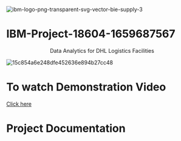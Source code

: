 ![ibm-logo-png-transparent-svg-vector-bie-supply-3](https://user-images.githubusercontent.com/111346716/202917125-c69c9766-a48e-426b-bbd4-9fcac54b8219.png)

# IBM-Project-18604-1659687567
<p align = "center">Data Analytics for DHL Logistics Facilities <P>

![15c854a6e248dfe452636e894b27cc48](https://user-images.githubusercontent.com/111346716/202916393-26d3e138-bf4d-4ed1-a588-05109f035d79.gif )
# To watch Demonstration Video
[Click here](https://github.com/IBM-EPBL/IBM-Project-18604-1659687567/blob/main/Final%20Deliverables/Demonstration%20Video/IBM%20PROJECT.mp4)

# Project Documentation
